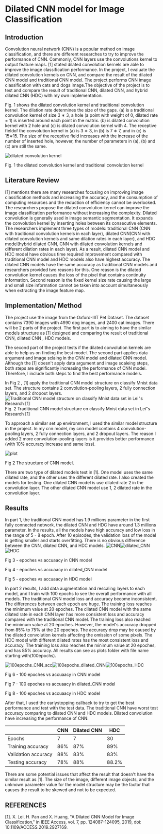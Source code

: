 # Dilated CNN model for Image Classification

## Introduction

Convolution neural network (CNN) is a popular method on image classification, and there are different researches to try to improve the performance of CNN. Commonly, CNN layers use the convolutions kernel to output feature maps. [1] stated dilated convolution kernels are able to improve the image classification performance. In the project, I evaluate the dilated convolution kernels on CNN, and compare the result of the dilated CNN model and traditional CNN model. The project performs CNN image classification with cats and dogs image.The objective of the project is to test and compare the result of traditional CNN, dilated CNN, and hybrid dilated CNN (HDC) with my own implementation.

Fig. 1 shows the dilated convolution kernel and traditional convolution kernel. The dilation rate determines the size of the gaps. (a) is a traditional convolution kernel of size 3 ∗ 3, a hole (a point with weight of 0, dilated rate = 1) is inserted around each point in the matrix. (b) is dilated convolution kernel with 2 hole and (c) is dilated convolution kernel with 4. The receptive fieldof the convolution kernel in (a) is 3 ∗ 3, in (b) is 7 ∗ 7, and in (c) is 15∗15. The size of the receptive field increases with the increase of the number of inserted hole, however, the number of parameters in (a), (b) and (c) are still the same.

![dilated convolution kernel](dilated_kernel.png)

Fig. 1 the dilated convolution kernel and traditional convolution kernel

## Literature Review

[1] mentions there are many researches focusing on improving image classification methods and increasing the accuracy, and the consumption of computing resources and the reduction of efficiency cannot be overlooked. The researchers propose the dilated convolution kernel can improve the image classification performance without increasing the complexity. Dilated convolution is generally used in image semantic segmentation. It expands the convolution kernel by inserting holes between its consecutive elements. The researchers implement three types of models: traditional CNN (CNN with traditional convolution kernels in each layer), dilated CNN(CNN with dilated convolution kernels and same dilation rates in each layer), and HDC model(hybrid dilated CNN, CNN with dilated convolution kernels and different dilation rates in each layer). As a result, dilated CNN model and HDC model have obvious time required improvement compared with traditional CNN model and HDC models also have highest accuracy. The dilated CNN models have the same accuracy as traditional CNN models and researchers provided two reasons for this. One reason is the dilated convolution kernel causes the loss of the pixel that contains continuity information. Second reason is the fixed kernel size rate causing the large and small size information cannot be taken into account simultaneously when extracting the image feature map.

## Implementation/ Method

The project use the image from the Oxford-IIIT Pet Dataset. The dataset contains 7390 images with 4990 dog images, and 2400 cat images. There will be 2 parts of the project. The first part is to aiming to have the similar models structure as [1] designed and comparing the result of traditional CNN, dilated CNN , HDC models.

The second part of the project tests if the dilated convolution kernels are able to help us on finding the best model. The second part applies data argument and image sclaing in the CNN model and dilated CNN model. Although the [1] doesn't apply data argument and image scaleing steps, both steps are significantly increasing the performance of CNN model. Therefore, I include both steps to find the best performance models.

In Fig 2 , [1] apply the traditional CNN model structure on classify Mnist data set. The structure contains 2 convolution-pooling layers, 2 fully connection layers, and 2 dropout layers.
![Traditional CNN model structure on classify Mnist data set in Lei"s Research [1]](image.png)
Fig. 2 Traditional CNN model structure on classify Mnist data set in Lei"s Research [1]

To approach a similar set up environment, I used the similar model structure in the project. In my cnn model, my cnn model contains 4 convolution-pooling layers, 2 fully connection layers, and 2 dropout layers. The reason I added 2 more convolution-pooling layers is it provides better performance (with 10% accuracy increase and same loss).

![plot](./model_structure.png)

Fig 2 The structure of CNN model.

There are two type of dilated models test in [1]. One model uses the same dilated rate, and the other uses the different dilated rate. I also created the models for testing. One dilated CNN model is use dilated rate 2 in the convolution layer. The other dilated CNN model use 1, 2 dilated rate in the convolution layer.

## Results

In part 1, the traditional CNN model has 1.9 millions parameter in the first fully connected network, the dilated CNN and HDC have around 1.3 millions parameter. In the results, all the models have high accuracy and low loss in the range of 5 - 8 epoch. After 10 episodes, the validation loss of the model is getting smaller and starts overfitting. There is no obvious difference between the CNN, dilated CNN, and HDC models.
![CNN](./plots/CNN_acc.png)![dilated_CNN](./plots/dilated_CNN_acc.png)![HDC](./plots/HDC_acc.png)

Fig 3 - epoches vs accuaacy in CNN model

Fig 4 - epoches vs accuaacy in dilated_CNN model

Fig 5 - epoches vs accuaacy in HDC model

In part 2 results, I add data augmentation and rescaling layers to each model, and I train with 100 epochs to see the overall performance with all models. The traditional CNN model loss and accuracy become inconsistent. The differences between each epoch are huge. The training loss reaches the minimum value at 20 epoches. The dilated CNN model with the same dilated rate in each CNN layer has more consistent loss and accuracy compared with the traditional CNN model. The training loss also reached the minimum value at 20 epoches. However, the model's accuracy dropped from 85% to 75% at the 20 epoches. The accuracy drop may be caused by the dilated convolution kernels affecting the omission of some pixels.
The HDC model with different dilated rates has the most consistent loss and accuracy. The training loss also reaches the minimum value at 20 epoches, and has 85% accuracy. All results can see as plots folder with file name starting with(100epochs).

![100epochs_CNN_acc](./plots/100epochs_CNN_acc.png)![100epochs_dilated_CNN](./plots/100epochs_dilated_CNN_acc.png)![100epochs_HDC](./plots/100epochs_HDC_acc.png)

Fig 6 - 100 epoches vs accuaacy in CNN model

Fig 7 - 100 epoches vs accuaacy in dilated_CNN model

Fig 8 - 100 epoches vs accuaacy in HDC model

After that, I used the earlystopping callback to try to get the best performance and test with the test data. The traditional CNN have worst test accuracy comparing to dilated CNN and HDC models. Dilated convolution have increasing the performance of CNN.

|                     | CNN | Dilated CNN | HDC   |
| ------------------- | --- | ----------- | ----- |
| Epochs              | 7   | 7           | 30    |
| Training accuracy   | 86% | 87%         | 89%   |
| Validation accuracy | 88% | 83%         | 83%   |
| Testing accuracy    | 78% | 88%         | 88.2% |

There are some potential issues that affect the result that doesn't have the similar result as [1]. The size of the image, different image objects, and the unknown parameter value for the model structure may be the factor that causes the result to be skewed and not to be expected.

## REFERENCES

[1]. X. Lei, H. Pan and X. Huang, "A Dilated CNN Model for Image Classification," in IEEE Access, vol. 7, pp. 124087-124095, 2019, doi: 10.1109/ACCESS.2019.2927169.
